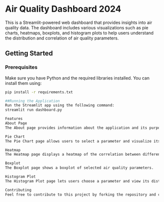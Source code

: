 # Air Quality Dashboard 2024

This is a Streamlit-powered web dashboard that provides insights into air quality data. The dashboard includes various visualizations such as pie charts, heatmaps, boxplots, and histogram plots to help users understand the distribution and correlation of air quality parameters.

## Getting Started

### Prerequisites

Make sure you have Python and the required libraries installed. You can install them using:

```bash
pip install -r requirements.txt

##Running the Application
Run the Streamlit app using the following command:
streamlit run dashboard.py

Features
About Page
The About page provides information about the application and its purpose.

Pie Chart
The Pie Chart page allows users to select a parameter and visualize its distribution using a pie chart.

Heatmap
The Heatmap page displays a heatmap of the correlation between different air quality parameters.

Boxplot
The Boxplot page shows a boxplot of selected air quality parameters.

Histogram Plot
The Histogram Plot page lets users choose a parameter and view its distribution through a histogram plot.

Contributing
Feel free to contribute to this project by forking the repository and creating a pull request. Any improvements or additional features are welcome.

